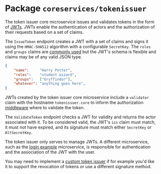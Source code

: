 # Package `coreservices/tokenissuer`

The token issuer core microservice issues and validates tokens in the form of [JWTs](https://jwt.io/introduction). JWTs enable the authentication of actors and the authorization of their requests based on a set of claims.

The `IssueToken` endpoint creates a JWT with a set of claims and signs it using the `HMAC-SHA512` algorithm with a configurable `SecretKey`. The `roles` and `groups` claims are [commonly used](https://www.iana.org/assignments/jwt/jwt.xhtml) but the JWT's schema is flexible and claims may be of any valid JSON type.

```json
{
    "name":     "Harry Potter",
    "roles":    "student wizard",
    "groups":   ["Gryffindor"],
    "whatever": "anything goes here",
}
```

JWTs created by the token issuer core microservice include a `validator` claim with the hostname `tokenissuer.core` to inform the authorization [middleware](../structure/coreservices-httpingress-middleware.md) where to validate the token.

The `ValidateToken` endpoint checks a JWT for validity and returns the actor associated with it. To be considered valid, the JWT's `iss` claim must match, it must not have expired, and its signature must match either `SecretKey` or `AltSecretKey`.

The token issuer only serves to manage JWTs. A different microservice, such as the [login example](../structure/examples-login.md) microservice, is responsible for authentication and the association of the JWT with the user.

You may need to implement a [custom token issuer](../howto/enabling-auth.md#step-2-token-issuer-and-validator) if for example you'd like it to support the revocation of tokens or use a different signature method.
